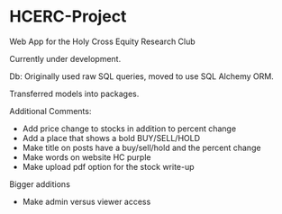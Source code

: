 # HCERC-Project
 Web App for the Holy Cross Equity Research Club

Currently under development.

Db: Originally used raw SQL queries, moved to use SQL Alchemy ORM.

Transferred models into packages.

Additional Comments:
- Add price change to stocks in addition to percent change
- Add a place that shows a bold BUY/SELL/HOLD
- Make title on posts have a buy/sell/hold and the percent change
- Make words on website HC purple
- Make upload pdf option for the stock write-up

Bigger additions
- Make admin versus viewer access
